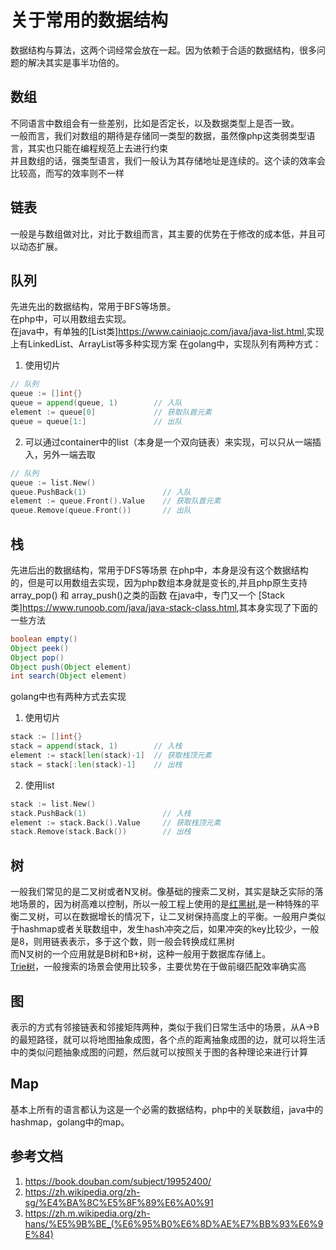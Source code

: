 # 关于常用的数据结构
数据结构与算法，这两个词经常会放在一起。因为依赖于合适的数据结构，很多问题的解决其实是事半功倍的。

## 数组
不同语言中数组会有一些差别，比如是否定长，以及数据类型上是否一致。  
一般而言，我们对数组的期待是存储同一类型的数据，虽然像php这类弱类型语言，其实也只能在编程规范上去进行约束  
并且数组的话，强类型语言，我们一般认为其存储地址是连续的。这个读的效率会比较高，而写的效率则不一样  

## 链表
一般是与数组做对比，对比于数组而言，其主要的优势在于修改的成本低，并且可以动态扩展。

## 队列
先进先出的数据结构，常用于BFS等场景。  
在php中，可以用数组去实现。  
在java中，有单独的[List类]<https://www.cainiaojc.com/java/java-list.html>,实现上有LinkedList、ArrayList等多种实现方案
在golang中，实现队列有两种方式：
1. 使用切片
``` go
// 队列
queue := []int{}
queue = append(queue, 1)        // 入队
element := queue[0]             // 获取队首元素
queue = queue[1:]               // 出队
```
2. 可以通过container中的list（本身是一个双向链表）来实现，可以只从一端插入，另外一端去取
``` go
// 队列
queue := list.New()
queue.PushBack(1)                 // 入队
element := queue.Front().Value    // 获取队首元素
queue.Remove(queue.Front())       // 出队
```

## 栈
先进后出的数据结构，常用于DFS等场景
在php中，本身是没有这个数据结构的，但是可以用数组去实现，因为php数组本身就是变长的,并且php原生支持array_pop() 和 array_push()之类的函数
在java中，专门又一个 [Stack类]<https://www.runoob.com/java/java-stack-class.html>,其本身实现了下面的一些方法
``` java
boolean empty()
Object peek()
Object pop()
Object push(Object element)
int search(Object element)
```
golang中也有两种方式去实现
1. 使用切片
``` go
stack := []int{}
stack = append(stack, 1)        // 入栈
element := stack[len(stack)-1]  // 获取栈顶元素
stack = stack[:len(stack)-1]    // 出栈
```
2. 使用list
``` go
stack := list.New()
stack.PushBack(1)                 // 入栈
element := stack.Back().Value     // 获取栈顶元素
stack.Remove(stack.Back())        // 出栈
```

## 树
一般我们常见的是二叉树或者N叉树。像基础的搜索二叉树，其实是缺乏实际的落地场景的，因为树高难以控制，所以一般工程上使用的是[红黑树](https://zh.wikipedia.org/wiki/%E7%BA%A2%E9%BB%91%E6%A0%91),是一种特殊的平衡二叉树，可以在数据增长的情况下，让二叉树保持高度上的平衡。一般用户类似于hashmap或者关联数组中，发生hash冲突之后，如果冲突的key比较少，一般是8，则用链表表示，多于这个数，则一般会转换成红黑树    
而N叉树的一个应用就是B树和B+树，这种一般用于数据库存储上。  
[Trie树](https://zh.m.wikipedia.org/zh-hans/Trie)，一般搜索的场景会使用比较多，主要优势在于做前缀匹配效率确实高

## 图
表示的方式有邻接链表和邻接矩阵两种，类似于我们日常生活中的场景，从A->B的最短路径，就可以将地图抽象成图，各个点的距离抽象成图的边，就可以将生活中的类似问题抽象成图的问题，然后就可以按照关于图的各种理论来进行计算



## Map
基本上所有的语言都认为这是一个必需的数据结构，php中的关联数组，java中的hashmap，golang中的map。


## 参考文档
1. <https://book.douban.com/subject/19952400/>
2. <https://zh.wikipedia.org/zh-sg/%E4%BA%8C%E5%8F%89%E6%A0%91>
3. <https://zh.m.wikipedia.org/zh-hans/%E5%9B%BE_(%E6%95%B0%E6%8D%AE%E7%BB%93%E6%9E%84)>


